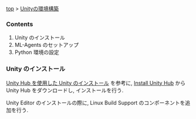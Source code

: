 <!-- パンくずリスト -->
[top](./index.md) > [Unityの環境構築](./installation_unity.md)

<!-- 目次 -->

### Contents

1. Unity のインストール
1. ML-Agents のセットアップ
1. Python 環境の設定


### Unity のインストール

[Unity Hub を使用した Unity のインストール](https://docs.unity3d.com/ja/2018.4/Manual/GettingStartedInstallingHub.html) を参考に, [Install Unity Hub](https://store.unity.com/download) から Unity Hub をダウンロードし, インストールを行う.

Unity Editor のインストールの際に, Linux Build Support のコンポーネントを追加を行う.
